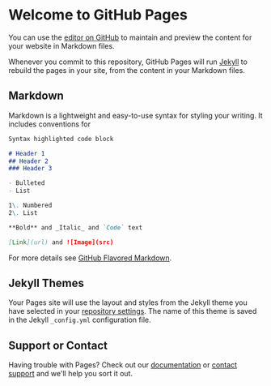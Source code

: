 # Welcome to GitHub Pages

You can use the [editor on GitHub](https://github.com/Newbe36524/Newbe.Docs/edit/master/README.md) to maintain and preview the content for your website in Markdown files.

Whenever you commit to this repository, GitHub Pages will run [Jekyll](https://jekyllrb.com/) to rebuild the pages in your site, from the content in your Markdown files.

## Markdown

Markdown is a lightweight and easy-to-use syntax for styling your writing. It includes conventions for

```markdown
Syntax highlighted code block

# Header 1
## Header 2
### Header 3

- Bulleted
- List

1\. Numbered
2\. List

**Bold** and _Italic_ and `Code` text

[Link](url) and ![Image](src)
```

For more details see [GitHub Flavored Markdown](https://guides.github.com/features/mastering-markdown/).

## Jekyll Themes

Your Pages site will use the layout and styles from the Jekyll theme you have selected in your [repository settings](https://github.com/Newbe36524/Newbe.Docs/settings). The name of this theme is saved in the Jekyll `_config.yml` configuration file.

## Support or Contact

Having trouble with Pages? Check out our [documentation](https://help.github.com/categories/github-pages-basics/) or [contact support](https://github.com/contact) and we'll help you sort it out.

<!-- 网易云跟帖 BEGIN -->

 <div id="cloud-tie-wrapper" class="cloud-tie-wrapper">
</div>

<script src="https://img1.cache.netease.com/f2e/tie/yun/sdk/loader.js">
</script>



<script src="yungentie.js" type="text/javascript">
</script>

 <!-- 网易云跟帖 END --> <!-- CNZZ BEGIN -->

<script src="cnzz.js" type="text/javascript">
</script>

 <!-- CNZZ END -->

